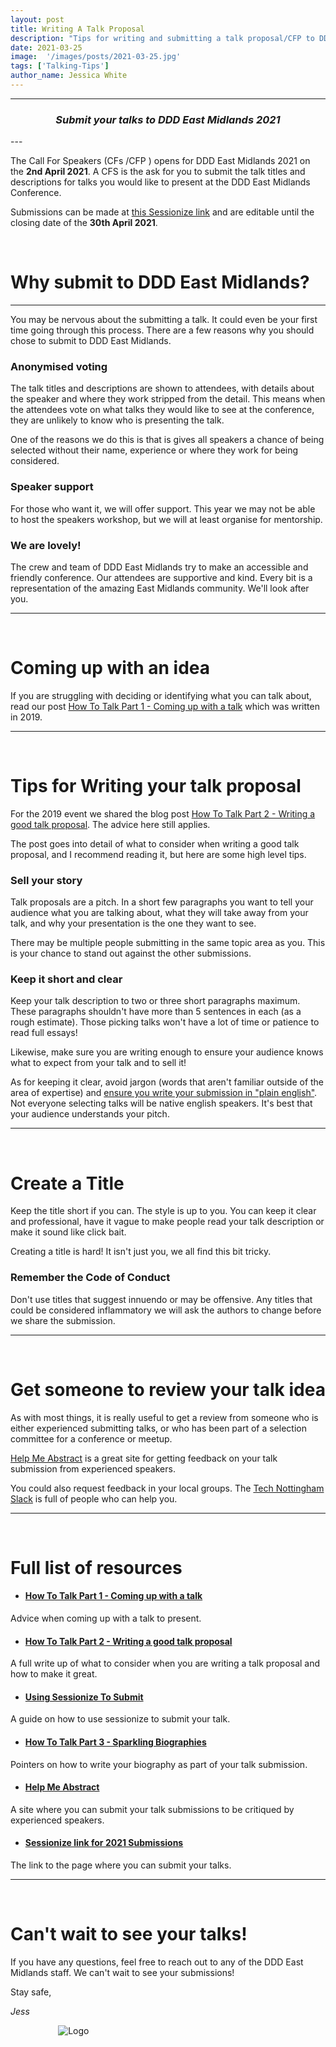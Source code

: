 ```yaml
---
layout: post
title: Writing A Talk Proposal
description: "Tips for writing and submitting a talk proposal/CFP to DDD East Midlands"
date: 2021-03-25
image:  '/images/posts/2021-03-25.jpg'
tags: ['Talking-Tips']
author_name: Jessica White
---
```


----
<center>
<h3 class="quote"><i>Submit your talks to DDD East Midlands 2021</i> </h3>
</center>
---
<br/>

The Call For Speakers (CFs /CFP ) opens for DDD East Midlands 2021 on the <b>2nd April 2021</b>. A CFS is the ask for you to submit the talk titles and descriptions for talks you would like to present at the DDD East Midlands Conference.

Submissions can be made at [this Sessionize link](https://sessionize.com/ddd-east-midlands-conference-2021/) and are editable until the closing date of the <b>30th April 2021</b>.

<br/>

# Why submit to DDD East Midlands?
---

You may be nervous about the submitting a talk. It could even be your first time going through this process. There are a few reasons why you should chose to submit to DDD East Midlands.

### Anonymised voting

The talk titles and descriptions are shown to attendees, with details about the speaker and where they work stripped from the detail. This means when the attendees vote on what talks they would like to see at the conference, they are unlikely to know who is presenting the talk.

One of the reasons we do this is that is gives all speakers a chance of being selected without their name, experience or where they work for being considered. 

### Speaker support

For those who want it, we will offer support. This year we may not be able to host the speakers workshop, but we will at least organise for mentorship.

### We are lovely!

The crew and team of DDD East Midlands try to make an accessible and friendly conference. Our attendees are supportive and kind. Every bit is a representation of the amazing East Midlands community. We'll look after you.

---

<br/>

# Coming up with an idea

If you are struggling with deciding or identifying what you can talk about, read our post [How To Talk Part 1 - Coming up with a talk](https://blog.dddeastmidlands.com/2019/01/08/coming-up-with-a-talk-post.html) which was written in 2019.

---

<br/>

# Tips for Writing your talk proposal

For the 2019 event we shared the blog post [How To Talk Part 2 - Writing a good talk proposal](https://blog.dddeastmidlands.com/2019/02/08/writing-a-talk-proposal-poml). The advice here still applies.

The post goes into detail of what to consider when writing a good talk proposal, and I recommend reading it, but here are some high level tips.

### Sell your story

Talk proposals are a pitch. In a short few paragraphs you want to tell your audience what you are talking about, what they will take away from your talk, and why your presentation is the one they want to see. 

There may be multiple people submitting in the same topic area as you. This is your chance to stand out against the other submissions.


### Keep it short and clear

Keep your talk description to two or three short paragraphs maximum. These paragraphs shouldn't have more than 5 sentences in each (as a rough estimate). Those picking talks won't have a lot of time or patience to read full essays!

Likewise, make sure you are writing enough to ensure your audience knows what to expect from your talk and to sell it!

As for keeping it clear, avoid jargon (words that aren't familiar outside of the area of expertise) and [ensure you write your submission in "plain english"](http://www.plainenglish.co.uk/how-to-write-in-plain-english.html). Not everyone selecting talks will be native english speakers. It's best that your audience understands your pitch.

---
<br/>

# Create a Title

Keep the title short if you can. The style is up to you. You can keep it clear and professional, have it vague to make people read your talk description or make it sound like click bait.

Creating a title is hard! It isn't just you, we all find this bit tricky.

### Remember the Code of Conduct

Don't use titles that suggest innuendo or may be offensive. Any titles that could be considered inflammatory we will ask the authors to change before we share the submission.

---
<br/>

# Get someone to review your talk idea

As with most things, it is really useful to get a review from someone who is either experienced submitting talks, or who has been part of a selection committee for a conference or meetup.

[Help Me Abstract](https://helpmeabstract.com/) is a great site for getting feedback on your talk submission from experienced speakers. 

You could also request feedback in your local groups. The [Tech Nottingham Slack](https://www.technottingham.com/tech-notts) is full of people who can help you.

---
<br/>

# Full list of resources

- #### [How To Talk Part 1 - Coming up with a talk](https://blog.dddeastmidlands.com/2019/01/08/coming-up-with-a-talk-post.html)
Advice when coming up with a talk to present.

- #### [How To Talk Part 2 - Writing a good talk proposal](https://blog.dddeastmidlands.com/2019/02/08/writing-a-talk-proposal-post.html)
A full write up of what to consider when you are writing a talk proposal and how to make it great.


- #### [Using Sessionize To Submit](https://blog.dddeastmidlands.com/2019/02/18/sessionize-post.html)
A guide on how to use sessionize to submit your talk.

- #### [How To Talk Part 3 - Sparkling Biographies](https://blog.dddeastmidlands.com/2019/02/23/sparkling-biographies-post.html)
Pointers on how to write your biography as part of your talk submission.

- #### [Help Me Abstract](https://helpmeabstract.com/)
A site where you can submit your talk submissions to be critiqued by experienced speakers.

- #### [Sessionize link for 2021 Submissions](https://sessionize.com/ddd-east-midlands-conference-2021/)
The link to the page where you can submit your talks.

---
<br/>

# Can't wait to see your talks!

If you have any questions, feel free to reach out to any of the DDD East Midlands staff. We can't wait to see your submissions!

Stay safe,

_Jess_

<div style="text-align:center; width:20%; margin-left: 10%;" markdown="1">
<img src="{{site.baseurl}}/assets/logo.png" alt="Logo">
</div>
